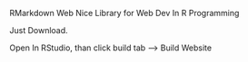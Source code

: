 RMarkdown Web Nice Library for Web Dev In R Programming 

Just Download.

Open In RStudio, than click build tab --> Build Website
